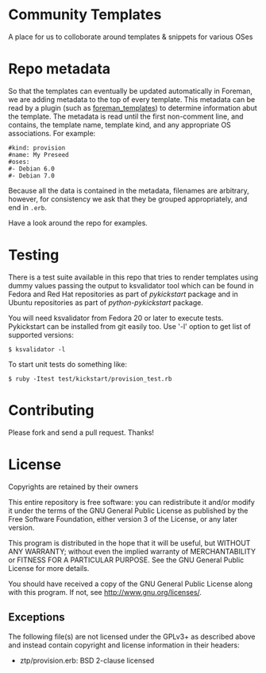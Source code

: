 # Community Templates

A place for us to colloborate around templates & snippets for various OSes

# Repo metadata

So that the templates can eventually be updated automatically in Foreman, we are
adding metadata to the top of every template. This metadata can be read by a plugin
(such as [foreman_templates](https://github.com/theforeman/foreman_templates)) to
determine information abut the template. The metadata is read until the first non-comment
line, and contains, the template name, template kind, and any appropriate OS
associations. For example:

    #kind: provision
    #name: My Preseed
    #oses:
    #- Debian 6.0
    #- Debian 7.0

Because all the data is contained in the metadata, filenames are arbitrary, however,
for consistency we ask that they be grouped appropriately, and end in `.erb`.

Have a look around the repo for examples.

# Testing

There is a test suite available in this repo that tries to render templates
using dummy values passing the output to ksvalidator tool which can be found
in Fedora and Red Hat repositories as part of _pykickstart_ package and in
Ubuntu repositories as part of _python-pykickstart_ package.

You will need ksvalidator from Fedora 20 or later to execute tests.
Pykickstart can be installed from git easily too. Use '-l' option to get list
of supported versions:

    $ ksvalidator -l

To start unit tests do something like:

    $ ruby -Itest test/kickstart/provision_test.rb 

# Contributing

Please fork and send a pull request. Thanks!

# License

Copyrights are retained by their owners

This entire repository is free software: you can redistribute it and/or modify
it under the terms of the GNU General Public License as published by
the Free Software Foundation, either version 3 of the License, or
any later version.

This program is distributed in the hope that it will be useful,
but WITHOUT ANY WARRANTY; without even the implied warranty of
MERCHANTABILITY or FITNESS FOR A PARTICULAR PURPOSE.  See the
GNU General Public License for more details.

You should have received a copy of the GNU General Public License
along with this program.  If not, see <http://www.gnu.org/licenses/>.

## Exceptions

The following file(s) are not licensed under the GPLv3+ as described above and
instead contain copyright and license information in their headers:

* ztp/provision.erb: BSD 2-clause licensed
